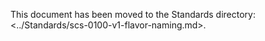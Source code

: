 This document has been moved to the Standards directory:
<../Standards/scs-0100-v1-flavor-naming.md>.
